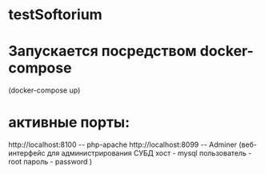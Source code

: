 # testSoftorium
# Запускается посредством docker-compose
 (docker-compose up)
# активные порты:
 http://localhost:8100 -- php-apache
 http://localhost:8099 -- Adminer (веб-интерфейс для администрирования СУБД хост - mysql пользователь - root пароль - password )
